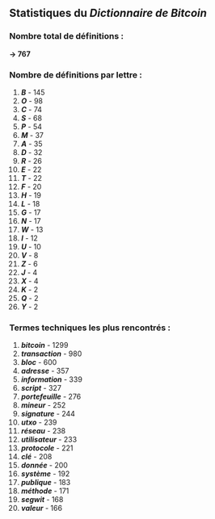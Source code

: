 ## Statistiques du *Dictionnaire de Bitcoin*

### Nombre total de définitions : 
**-> 767**

### Nombre de définitions par lettre :
1. ***B*** - 145
2. ***O*** - 98
3. ***C*** - 74
4. ***S*** - 68
5. ***P*** - 54
6. ***M*** - 37
7. ***A*** - 35
8. ***D*** - 32
9. ***R*** - 26
10. ***E*** - 22
11. ***T*** - 22
12. ***F*** - 20
13. ***H*** - 19
14. ***L*** - 18
15. ***G*** - 17
16. ***N*** - 17
17. ***W*** - 13
18. ***I*** - 12
19. ***U*** - 10
20. ***V*** - 8
21. ***Z*** - 6
22. ***J*** - 4
23. ***X*** - 4
24. ***K*** - 2
25. ***Q*** - 2
26. ***Y*** - 2

### Termes techniques les plus rencontrés :
1. ***bitcoin*** - 1299
2. ***transaction*** - 980
3. ***bloc*** - 600
4. ***adresse*** - 357
5. ***information*** - 339
6. ***script*** - 327
7. ***portefeuille*** - 276
8. ***mineur*** - 252
9. ***signature*** - 244
10. ***utxo*** - 239
11. ***réseau*** - 238
12. ***utilisateur*** - 233
13. ***protocole*** - 221
14. ***clé*** - 208
15. ***donnée*** - 200
16. ***système*** - 192
17. ***publique*** - 183
18. ***méthode*** - 171
19. ***segwit*** - 168
20. ***valeur*** - 166
